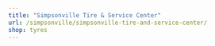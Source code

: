 ```yaml
---
title: "Simpsonville Tire & Service Center"
url: /simpsonville/simpsonville-tire-and-service-center/
shop: tyres
---
```

